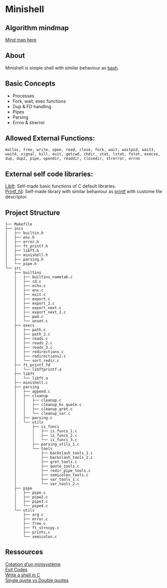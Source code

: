 # Minishell

## Algorithm mindmap
[Mind map here](https://www.figma.com/file/G5oAf6m91dH57ye0YDG7cs/Minishell-Mindmap?node-id=0%3A1)

## About
Minishell is simple shell with similar behaviour as [bash](https://www.gnu.org/software/bash/).

## Basic Concepts
- Processes
- Fork, wait, exec functions
- Dup & FD handling
- Pipes
- Parsing
- Errno & strerror

## Allowed External Functions:
```
malloc, free, write, open, read, close, fork, wait, waitpid, wait3, wait4, signal, kill, exit, getcwd, chdir, stat, lstat, fstat, execve, dup, dup2, pipe, opendir, readdir, closedir, strerror, errno
```

## External self code libraries:
[Libft](https://github.com/backslash-zero/42/tree/master/Libft): Self-made basic functions of C default libraries.  
[Printf_fd](https://github.com/backslash-zero/printf_fd): Self-made library with similar behaviour as [printf](http://www.cplusplus.com/reference/cstdio/printf/) with custome file descriptor.


## Project Structure
````
├── Makefile
├── incs
│   ├── builtin.h
│   ├── env.h
│   ├── error.h
│   ├── ft_printf.h
│   ├── libft.h
│   ├── minishell.h
│   ├── parsing.h
│   └── pipe.h
└── src
    ├── builtins
    │   ├── builtins_nametab.c
    │   ├── cd.c
    │   ├── echo.c
    │   ├── env.c
    │   ├── exit.c
    │   ├── export.c
    │   ├── export_2.c
    │   ├── export_next.c
    │   ├── export_next_2.c
    │   ├── pwd.c
    │   └── unset.c
    ├── execs
    │   ├── path.c
    │   ├── path_2.c
    │   ├── reads.c
    │   ├── reads_2.c
    │   ├── reads_3.c
    │   ├── redirections.c
    │   ├── redirections2.c
    │   └── sort_redir.c
    ├── ft_printf_fd
    │   └── libftprintf.a
    ├── libft
    │   └── libft.a
    ├── minishell.c
    ├── parsing
    │   ├── append.c
    │   ├── cleanup
    │   │   ├── cleanup.c
    │   │   ├── cleanup_bs_quote.c
    │   │   ├── cleanup_gret.c
    │   │   └── cleanup_var.c
    │   ├── parsing.c
    │   └── utils
    │       ├── is_funcs
    │       │   ├── is_funcs_1.c
    │       │   ├── is_funcs_2.c
    │       │   └── is_funcs_3.c
    │       ├── parsing_utils_1.c
    │       └── tools
    │           ├── backslash_tools_1.c
    │           ├── backslash_tools_2.c
    │           ├── gret_tools.c
    │           ├── quote_tools.c
    │           ├── redir_pipe_tools.c
    │           ├── semicolon_tools.c
    │           ├── var_tools_1.c
    │           └── var_tools_2.c
    ├── pipe
    │   ├── pipe.c
    │   ├── pipe2.c
    │   ├── pipe3.c
    │   └── pipe4.c
    └── utils
        ├── arg.c
        ├── error.c
        ├── free.c
        ├── ft_strncpy.c
        ├── prints.c
        └── semicolon.c
````

## Ressources 
[Création d'un minisystème](https://chrtophe.developpez.com/tutoriels/minisysteme/#L11)   
[Exit Codes](https://tldp.org/LDP/abs/html/exitcodes.html)  
[Write a shell in C](https://brennan.io/2015/01/16/write-a-shell-in-c/)  
[Single quote vs Double quotes](https://stackoverflow.com/questions/6697753/difference-between-single-and-double-quotes-in-bash)  